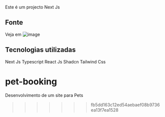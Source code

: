 
Este é um projecto Next Js

## Fonte

Veja em []([(https://pet-booking-1kav.vercel.app/)) 
![image](https://pet-booking-1kav.vercel.app/)


## Tecnologias utilizadas

 Next Js
 Typescript
 React Js
 Shadcn
 Tailwind Css



# pet-booking
Desenvolvimento de um site para Pets
>>>>>>> fb5dd163c12ed54aebaef08b9736ea13f7ea1528
